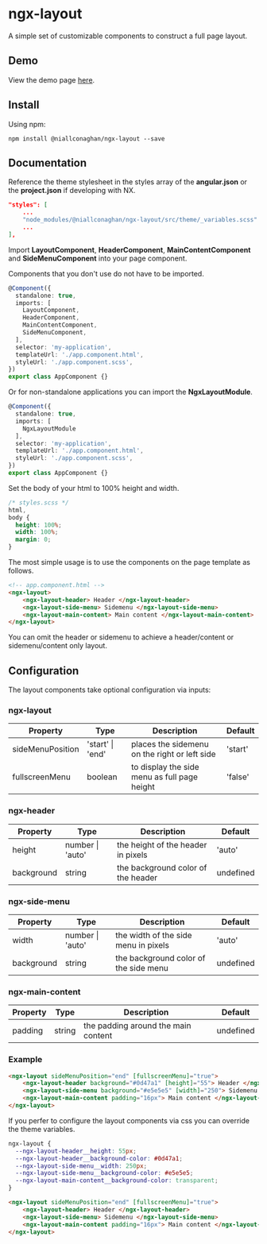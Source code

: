 # ngx-layout

A simple set of customizable components to construct a full page layout.

## Demo

View the demo page [here](https://ngx-layout.web.app/).

## Install

Using npm:

```
npm install @niallconaghan/ngx-layout --save
```

## Documentation

Reference the theme stylesheet in the styles array of the <b>angular.json</b> or the <b>project.json</b> if developing with NX.

```json
"styles": [
    ...
    "node_modules/@niallconaghan/ngx-layout/src/theme/_variables.scss"
    ...
],
```

Import <b>LayoutComponent</b>, <b>HeaderComponent</b>, <b>MainContentComponent</b> and <b>SideMenuComponent</b> into your page component.

Components that you don't use do not have to be imported.

```typescript
@Component({
  standalone: true,
  imports: [
    LayoutComponent,
    HeaderComponent,
    MainContentComponent,
    SideMenuComponent,
  ],
  selector: 'my-application',
  templateUrl: './app.component.html',
  styleUrl: './app.component.scss',
})
export class AppComponent {}
```

Or for non-standalone applications you can import the <b>NgxLayoutModule</b>.

```typescript
@Component({
  standalone: true,
  imports: [
    NgxLayoutModule
  ],
  selector: 'my-application',
  templateUrl: './app.component.html',
  styleUrl: './app.component.scss',
})
export class AppComponent {}
```

Set the body of your html to 100% height and width.
```css
/* styles.scss */
html,
body {
  height: 100%;
  width: 100%;
  margin: 0;
}
```

The most simple usage is to use the components on the page template as follows.

```html
<!-- app.component.html -->
<ngx-layout>
    <ngx-layout-header> Header </ngx-layout-header>
    <ngx-layout-side-menu> Sidemenu </ngx-layout-side-menu>
    <ngx-layout-main-content> Main content </ngx-layout-main-content>
</ngx-layout>
```

You can omit the header or sidemenu to achieve a header/content or sidemenu/content only layout.

## Configuration

The layout components take optional configuration via inputs:

### ngx-layout

| Property         | Type             | Description                                   | Default |
| ---------------- | ---------------- | --------------------------------------------- | ------- |
| sideMenuPosition | 'start' \| 'end' | places the sidemenu on the right or left side | 'start' |
| fullscreenMenu   | boolean          | to display the side menu as full page height  | 'false' |

### ngx-header

| Property   | Type             | Description                        | Default   |
| ---------- | ---------------- | ---------------------------------- | --------- |
| height     | number \| 'auto' | the height of the header in pixels | 'auto'    |
| background | string           | the background color of the header | undefined |

### ngx-side-menu

| Property   | Type             | Description                           | Default   |
| ---------- | ---------------- | ------------------------------------- | --------- |
| width      | number \| 'auto' | the width of the side menu in pixels  | 'auto'    |
| background | string           | the background color of the side menu | undefined |

### ngx-main-content

| Property | Type   | Description                         | Default   |
| -------- | ------ | ----------------------------------- | --------- |
| padding  | string | the padding around the main content | undefined |



### Example

```html
<ngx-layout sideMenuPosition="end" [fullscreenMenu]="true">
    <ngx-layout-header background="#0d47a1" [height]="55"> Header </ngx-layout-header>
    <ngx-layout-side-menu background="#e5e5e5" [width]="250"> Sidemenu </ngx-layout-side-menu>
    <ngx-layout-main-content padding="16px"> Main content </ngx-layout-main-content>
</ngx-layout>
```

If you perfer to configure the layout components via css you can override the theme variables.

```css
ngx-layout {
  --ngx-layout-header__height: 55px;
  --ngx-layout-header__background-color: #0d47a1;
  --ngx-layout-side-menu__width: 250px;
  --ngx-layout-side-menu__background-color: #e5e5e5;
  --ngx-layout-main-content__background-color: transparent;
}
```

```html
<ngx-layout sideMenuPosition="end" [fullscreenMenu]="true">
    <ngx-layout-header> Header </ngx-layout-header>
    <ngx-layout-side-menu> Sidemenu </ngx-layout-side-menu>
    <ngx-layout-main-content padding="16px"> Main content </ngx-layout-main-content>
</ngx-layout>
```

